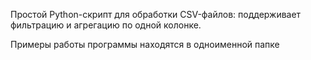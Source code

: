 Простой Python-скрипт для обработки CSV-файлов: поддерживает фильтрацию и агрегацию по одной колонке.

Примеры работы программы находятся в одноименной папке
